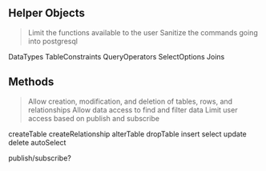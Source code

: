 ## Helper Objects

> Limit the functions available to the user 
> Sanitize the commands going into postgresql

DataTypes
TableConstraints
QueryOperators
SelectOptions
Joins

## Methods

> Allow creation, modification, and deletion of tables, rows, and relationships 
> Allow data access to find and filter data
> Limit user access based on publish and subscribe 

createTable
createRelationship
alterTable
dropTable
insert
select
update
delete
autoSelect

publish/subscribe? 